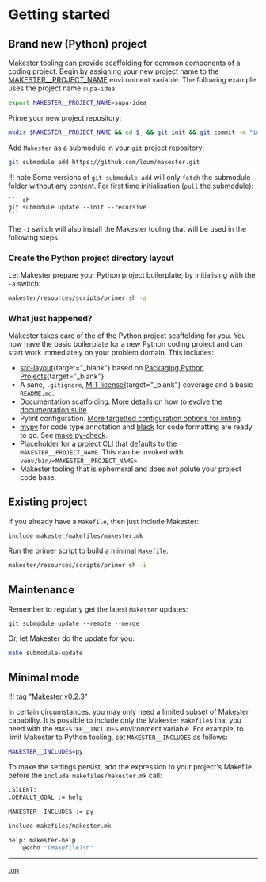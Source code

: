 # Getting started

## Brand new (Python) project

Makester tooling can provide scaffolding for common components of a coding project. Begin by assigning
your new project name to the [MAKESTER__PROJECT_NAME](../makefiles/makester/#makester__project_name)
environment variable. The following example uses the project name `supa-idea`:

``` sh
export MAKESTER__PROJECT_NAME=supa-idea
```

Prime your new project repository:

``` sh
mkdir $MAKESTER__PROJECT_NAME && cd $_ && git init && git commit -m "initial commit" --allow-empty
```

Add `Makester` as a submodule in your `git` project repository:

``` sh
git submodule add https://github.com/loum/makester.git
```

!!! note
    Some versions of `git submodule add` will only `fetch` the submodule folder without any content.
    For first time initialisation (`pull` the submodule):
    
    ``` sh
    git submodule update --init --recursive
    ```

The `-i` switch will also install the Makester tooling that will be used in the following steps.

### Create the Python project directory layout
Let Makester prepare your Python project boilerplate, by initialising with the `-a` switch:

``` sh title="Initialise Python project boilerplate."
makester/resources/scripts/primer.sh -a
```

### What just happened?
Makester takes care of the of the Python project scaffolding for you. You now have the basic boilerplate for a
new Python coding project and can start work immediately on your problem domain. This includes:

- [src-layout](https://packaging.python.org/en/latest/discussions/src-layout-vs-flat-layout/){target="_blank"}
based on [Packaging Python Projects](https://packaging.python.org/en/latest/tutorials/packaging-projects/){target="_blank"}.
- A sane, `.gitignore`, [MIT license](https://en.wikipedia.org/wiki/MIT_License){target="_blank"}
coverage and a basic `README.md`.
- Documentation scaffolding. [More details on how to evolve the documentation suite](../makefiles/docs/#site-documentation-scaffolding).
- Pylint configuration. [More targetted configuration options for linting](../makefiles/docs/#create-a-pylint-configuration).
- [mypy](https://mypy-lang.org/) for code type annotation and [black](https://pypi.org/project/black/)
for code formatting are ready to go. See [make py-check](../makefiles/docs/#all-in-one-code-checker).
- Placeholder for a project CLI that defaults to the `MAKESTER__PROJECT_NAME`. This can be invoked
  with `venv/bin/<MAKESTER__PROJECT_NAME>`
- Makester tooling that is ephemeral and does not polute your project code base.

## Existing project

If you already have a `Makefile`, then just include Makester:

```
include makester/makefiles/makester.mk
```

Run the primer script to build a minimal `Makefile`:

``` sh
makester/resources/scripts/primer.sh -i
```

## Maintenance

Remember to regularly get the latest `Makester` updates:

```
git submodule update --remote --merge
```

Or, let Makester do the update for you:

``` sh
make submodule-update
```

## Minimal mode
!!! tag "[Makester v0.2.3](https://github.com/loum/makester/releases/tag/0.2.3)"

In certain circumstances, you may only need a limited subset of Makester capability. It is
possible to include only the Makester `Makefile`s that you need with the `MAKESTER__INCLUDES`
environment variable. For example, to limit Makester to Python tooling, set `MAKESTER__INCLUDES`
as follows:

``` sh title="Makester minimal mode."
MAKESTER__INCLUDES=py
```

To make the settings persist, add the expression to your project's Makefile before the
`include makefiles/makester.mk` call:

``` sh title="Project Makefile in minimal mode."
.SILENT:
.DEFAULT_GOAL := help

MAKESTER__INCLUDES := py

include makefiles/makester.mk

help: makester-help
    @echo "(Makefile)\n"
```

---
[top](#getting-started)
